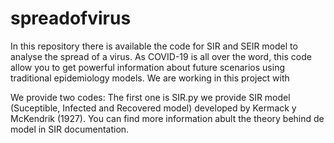 # spreadofvirus
In this repository there is available the code for SIR and SEIR model to analyse the spread of a virus. As COVID-19 is all over the word, this code allow you to get powerful information about future scenarios using traditional epidemiology models. We are working in this project with 

We provide two codes:
The first one is SIR.py we provide SIR model (Suceptible, Infected and Recovered model) developed by Kermack y McKendrik
(1927). You can find more information abult the theory behind de model in SIR documentation. 
